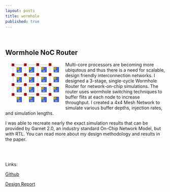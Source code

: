 ```yaml
---
layout: posts
title: wormhole
published: true
---
```


<div class="container">
  <div class="row">
    <div class="col">
      <br>
      <h2 class="text-secondary">Wormhole NoC Router</h2>
      <p><img src="/images/wormhole1.jpg" style="width: 32%;display: block; float:left;margin:0 1em 1em 1em;"   alt="cover" /></p>
      <p>Multi-core processors are becoming more ubiqutous and thus there is a need for scalable, design friendly interconnection networks. I designed a 3-stage, single-cycle Wormhole Router for network-on-chip simulations. The router uses wormhole switching techniques to buffer flits at each node to increase throughput. I created a 4x4 Mesh Network to simulate various buffer depths, injection rates, and simulation lengths.</p>
      <p>I was able to recreate nearly the exact simulation results that can be provided by Garnet 2.0, an industry standard On-Chip Network Model, but with RTL. You can read more about my design methodology and results in the paper.</p>
      <br>
      <br>
      <p> Links: </p>
      <p>    <a href="https://github.com/SumitMondal/wormholeRouter">Github</a></p>
      <p>    <a href="/docs/wormhole.pdf">Design Report</a></p>
      <br>
    </div>
  </div>
</div>